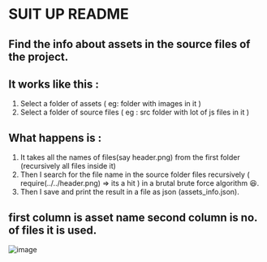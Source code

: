 # SUIT UP README

## Find the info about assets in the source files of the project.

## It works like this :
1. Select a folder of assets ( eg: folder with images in it )
2. Select a folder of source files ( eg : src folder with lot of js files in it )

## What happens is :
1. It takes all the names of files(say header.png) from the first folder (recursively all files inside it)
2. Then I search for the file name in the source folder files recursively ( require(../../header.png) => its a hit ) in a brutal brute force algorithm 😆.
3. Then I save and print the result in a file as json (assets_info.json).

## first column is asset name second column is no. of files it is used.

![image](https://user-images.githubusercontent.com/38370391/124269295-55eafa80-db58-11eb-8c75-ba9e2da75301.png)
